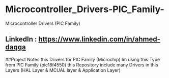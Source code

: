 # Microcontroller_Drivers-PIC_Family-
Microcontroller Drivers (PIC Family)

## LinkedIn : https://www.linkedin.com/in/ahmed-daqqa


##Project Notes 
this Drivers for PIC Family (Microchip)
Im using this Type from PIC Family (pic18f4550)
this Repository include many Drivers in this Layers (HAL Layer & MCUAL layer & Application Layer)

